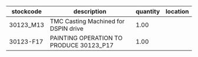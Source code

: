 |stockcode|description|quantity|location|
|---------|-----------|--------|--------|
|30123_M13|TMC Casting Machined for DSPIN drive|1.00||
|30123-F17|PAINTING OPERATION TO PRODUCE 30123_P17|1.00||
